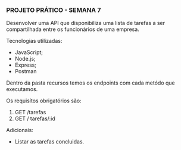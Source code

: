 ### PROJETO PRÁTICO - SEMANA 7

Desenvolver uma API que disponibiliza uma lista de tarefas a ser compartilhada entre os funcionários de uma empresa. 

Tecnologias utilizadas:
- JavaScript;
- Node.js;
- Express;
- Postman

Dentro da pasta recursos temos os endpoints com cada metódo que executamos.

Os requisítos obrigatórios são: 

1. GET /tarefas 
2. GET / tarefas/:id

Adicionais:

- Listar as tarefas concluidas.